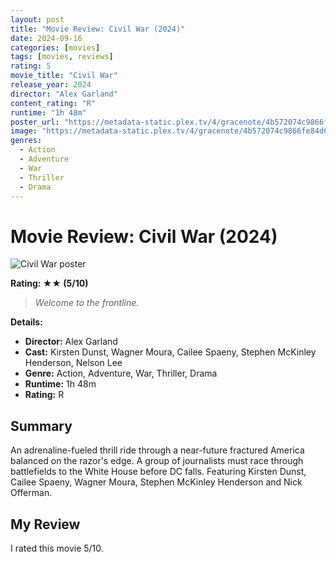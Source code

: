 ```yaml
---
layout: post
title: "Movie Review: Civil War (2024)"
date: 2024-09-16
categories: [movies]
tags: [movies, reviews]
rating: 5
movie_title: "Civil War"
release_year: 2024
director: "Alex Garland"
content_rating: "R"
runtime: "1h 48m"
poster_url: "https://metadata-static.plex.tv/4/gracenote/4b572074c9866fe84d6d9eabc59a325d.jpg"
image: "https://metadata-static.plex.tv/4/gracenote/4b572074c9866fe84d6d9eabc59a325d.jpg"
genres: 
  - Action
  - Adventure
  - War
  - Thriller
  - Drama
---
```


# Movie Review: Civil War (2024)


<div class="movie-poster">
  <img src="https://metadata-static.plex.tv/4/gracenote/4b572074c9866fe84d6d9eabc59a325d.jpg" alt="Civil War poster" />
</div>


**Rating: ★★ (5/10)**


> *Welcome to the frontline.*


**Details:**
- **Director:** Alex Garland
- **Cast:** Kirsten Dunst, Wagner Moura, Cailee Spaeny, Stephen McKinley Henderson, Nelson Lee
- **Genre:** Action, Adventure, War, Thriller, Drama
- **Runtime:** 1h 48m
- **Rating:** R

## Summary

An adrenaline-fueled thrill ride through a near-future fractured America balanced on the razor's edge. A group of journalists must race through battlefields to the White House before DC falls. Featuring Kirsten Dunst, Cailee Spaeny, Wagner Moura, Stephen McKinley Henderson and Nick Offerman.

## My Review

I rated this movie 5/10.


